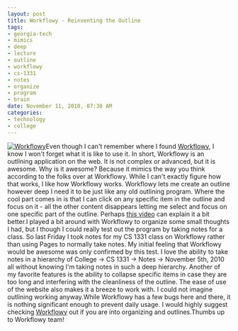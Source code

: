 ```yaml
--- 
layout: post
title: Workflowy - Reinventing the Outline
tags: 
- georgia-tech
- mimics
- deep
- lecture
- outline
- workflowy
- cs-1331
- notes
- organize
- program
- brain
date: November 11, 2010, 07:30 AM
categories: 
- technology
- college
---
```

[![](http://www.tanner-smith.com/wp-content/uploads/2010/11/workflowy.png "Workflowy")](http://www.tanner-smith.com/wp-content/uploads/2010/11/workflowy.png)Even though I can't remember where I found [Workflowy](http://workflowy.com/), I know I won't forget what it is like to use it. In short, Workflowy is an outlining application on the web. It is not complex or advanced, but it is awesome. Why is it awesome? Because it mimics the way you think according to the folks over at Workflowy. While I can't exactly figure how that works, I like how Workflowy works. Workflowy lets me create an outline however deep I need it to be just like any old outlining program. Where the cool part comes in is that I can click on any specific item in the outline and focus on it - all the other content disappears letting me select and focus on one specific part of the outline. Perhaps [this video](http://www.youtube.com/watch?v=CSmbnaPZVHE&feature=player_embedded) can explain it a bit better.I played a bit around with Workflowy to organize some small thoughts I had, but I though I could really test out the program by taking notes for a class. So last Friday I took notes for my CS 1331 class on Workflowy rather than using Pages to normally take notes. My initial feeling that Workflowy would be awesome was only confirmed by this test. I love the ability to take notes in a hierarchy of College -> CS 1331 -> Notes -> November 5th, 2010 all without knowing I'm taking notes in such a deep hierarchy. Another of my favorite features is the ability to collapse specific items in case they are too long and interfering with the cleanliness of the outline. The ease of use of the website also makes it a breeze to work with. I could not imagine outlining working anyway.While Workflowy has a few bugs here and there, it is nothing significant enough to prevent daily usage. I would highly suggest checking [Workflowy](http://workflowy.com/) out if you are into organizing and outlines.Thumbs up to Workflowy team!
